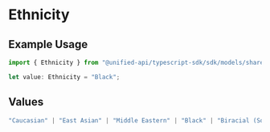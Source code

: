 # Ethnicity

## Example Usage

```typescript
import { Ethnicity } from "@unified-api/typescript-sdk/sdk/models/shared";

let value: Ethnicity = "Black";
```

## Values

```typescript
"Caucasian" | "East Asian" | "Middle Eastern" | "Black" | "Biracial (South Asian & Caucasian)" | "Filipino" | "South Asian" | "Indian" | "White" | "Asian"
```